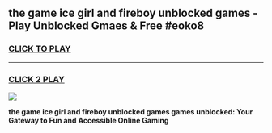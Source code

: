 
## the game ice girl and fireboy unblocked games - Play Unblocked Gmaes & Free #eoko8
<h3>
<a href="https://premium.freeplayer.one?title=the_game_ice_girl_and_fireboy_unblocked_games&ref=01M">CLICK TO PLAY</a></h3>
<hr>

<h3>
<a href="https://premium.freeplayer.one?title=the_game_ice_girl_and_fireboy_unblocked_games&ref=01M">CLICK 2 PLAY</a>
  
</h3>

<a href="https://premium.freeplayer.one?title=the_game_ice_girl_and_fireboy_unblocked_games&ref=01M"><img src="https://clearcache.store/games.png"></a>


**the game ice girl and fireboy unblocked games games unblocked: Your Gateway to Fun and Accessible Online Gaming**
